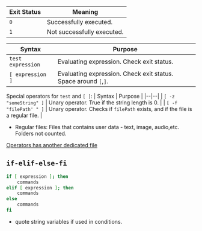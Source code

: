 | Exit Status | Meaning |
|--|--|
| `0` | Successfully executed. |
| `1` | Not successfully executed. |

| Syntax | Purpose |
|--|--|
| `test expression` | Evaluating expression. Check exit status. |
| `[ expression ]` | Evaluating expression. Check exit status. Space around `[`,`]`. |

Special operators for `test` and `[ ]`:
| Syntax | Purpose |
|--|--|
| `[ -z "someString" ]` | Unary operator. True if the string length is 0. |
| `[ -f "filePath' " ]` | Unary operator. Checks if `filePath` exists, and if the file is a regular file. |
- Regular files: Files that contains user data - text, image, audio,etc. Folders not counted.

[Operators has another dedicated file](Operators.md)

## `if-elif-else-fi`
```bash
if [ expression ]; then
	commands
elif [ expression ]; then
	commands
else
	commands
fi
```

- quote string variables if used in conditions.